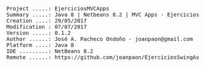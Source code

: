 <pre>

Project .....: EjerciciosMVCApps
Summary .....: Java 8 | Netbeans 8.2 | MVC Apps - Ejercicios
Creation ....: 29/05/2017
Modification : 07/07/2017
Version .....: 0.1.2
Author ......: José A. Pacheco Ondoño - joanpaon@gmail.com
Platform ....: Java 8
IDE .........: NetBeans 8.2
Remote ......: https://github.com/joanpaon/EjerciciosSwingAsistido.git

</pre>
